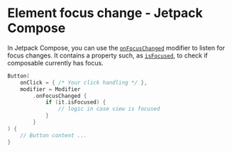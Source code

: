 # Element focus change - Jetpack Compose

In Jetpack Compose, you can use the [`onFocusChanged`](https://developer.android.com/reference/kotlin/androidx/compose/ui/Modifier#(androidx.compose.ui.Modifier).onFocusChanged(kotlin.Function1)) modifier to listen for focus changes. It contains a property such, as [`isFocused`](https://developer.android.com/reference/kotlin/androidx/compose/ui/focus/FocusState#isFocused()), to check if composable currently has focus.

```kotlin
Button(
    onClick = { /* Your click handling */ },
    modifier = Modifier
        .onFocusChanged {
            if (it.isFocused) {
                // logic in case view is focused
            }
        }
) {
    // Button content ...
}
```
